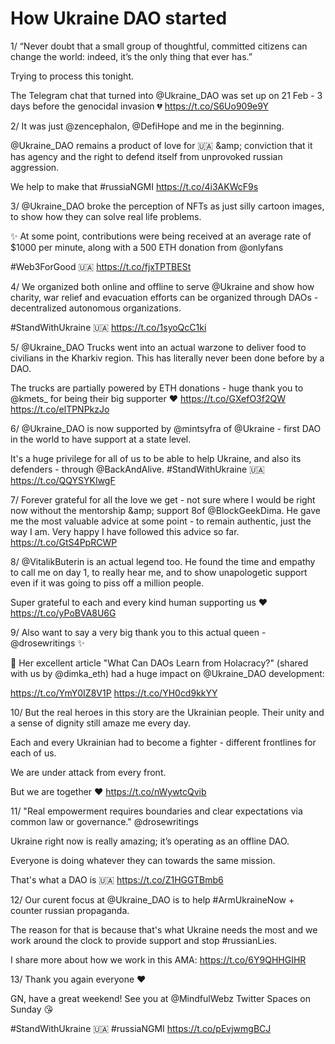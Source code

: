 # How Ukraine DAO started


1/ “Never doubt that a small group of thoughtful, committed citizens can change the world: indeed, it’s the only thing that ever has.”

Trying to process this tonight. 

The Telegram chat that turned into @Ukraine_DAO was set up on 21 Feb - 3 days before the genocidal invasion 💔 https://t.co/S6Uo909e9Y

2/ It was just @zencephalon, @DefiHope and me in the beginning. 

@Ukraine_DAO remains a product of love for 🇺🇦 &amp;amp; conviction that it has agency and the right to defend itself from unprovoked russian aggression. 

We help to make that #russiaNGMI https://t.co/4i3AKWcF9s

3/ @Ukraine_DAO broke the perception of NFTs as just silly cartoon images, to show how they can solve real life problems. 

✨ At some point, contributions were being received at an average rate of $1000 per minute, along with a 500 ETH donation from @onlyfans 

#Web3ForGood 🇺🇦 https://t.co/fjxTPTBESt

4/ We organized both online and offline to serve @Ukraine and show how charity, war relief and evacuation efforts can be organized through DAOs - decentralized autonomous organizations. 
 
#StandWithUkraine 🇺🇦 https://t.co/1syoQcC1ki

5/ @Ukraine_DAO Trucks went into an actual warzone to deliver food to civilians in the Kharkiv region. This has literally never been done before by a DAO.

The trucks are partially powered by ETH donations - huge thank you to @kmets_ for being their big supporter ❤️ https://t.co/GXefO3f2QW https://t.co/elTPNPkzJo

6/ @Ukraine_DAO is now supported by @mintsyfra of @Ukraine - first DAO in the world to have support at a state level.

It&#39;s a huge privilege for all of us to be able to help Ukraine, and also its defenders - through @BackAndAlive. 
#StandWithUkraine 🇺🇦 https://t.co/QQYSYKIwgF

7/ Forever grateful for all the love we get - not sure where I would be right now without the mentorship &amp;amp; support 8of @BlockGeekDima. He gave me the most valuable advice at some point - to remain authentic, just the way I am. Very happy I have followed this advice so far. https://t.co/GtS4PpRCWP

8/ @VitalikButerin is an actual legend too. He found the time and empathy to call me on day 1, to really hear me, and to show unapologetic support even if it was going to piss off a million people. 

Super grateful to each and every kind human supporting us ❤️ https://t.co/yPoBVA8U6G

9/ Also want to say a very big thank you to this actual queen - @drosewritings ✨

🌱 Her excellent article &#34;What Can DAOs Learn from Holacracy?&#34; (shared with us by @dimka_eth) had a huge impact on @Ukraine_DAO development:

https://t.co/YmY0IZ8V1P https://t.co/YH0cd9kkYY

10/ But the real heroes in this story are the Ukrainian people. Their unity and a sense of dignity still amaze me every day. 

Each and every Ukrainian had to become a fighter - different frontlines for each of us. 

We are under attack from every front. 

But we are together ❤️ https://t.co/nWywtcQvib

11/ &#34;Real empowerment requires boundaries and clear expectations via common law or governance.&#34; @drosewritings 

Ukraine right now is really amazing; it’s operating as an offline DAO. 

Everyone is doing whatever they can towards the same mission. 

That&#39;s what a DAO is 🇺🇦 https://t.co/Z1HGGTBmb6

12/ Our curent focus at @Ukraine_DAO is to help #ArmUkraineNow &#43; counter russian propaganda. 

The reason for that is because that&#39;s what Ukraine needs the most and we work around the clock to provide support and stop #russianLies. 

I share more about how we work in this  AMA: https://t.co/6Y9QHHGIHR

13/ Thank you again everyone ❤️

GN, have a great weekend! See you at @MindfulWebz Twitter Spaces on Sunday 😘

#StandWithUkraine 🇺🇦 #russiaNGMI 
https://t.co/pEvjwmgBCJ

